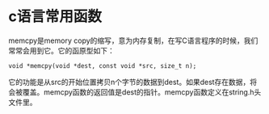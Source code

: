 # c语言常用函数

memcpy是memory copy的缩写，意为内存复制，在写C语言程序的时候，我们常常会用到它。它的函原型如下：

```
void *memcpy(void *dest, const void *src, size_t n);
```

它的功能是从src的开始位置拷贝n个字节的数据到dest。如果dest存在数据，将会被覆盖。memcpy函数的返回值是dest的指针。memcpy函数定义在string.h头文件里。



